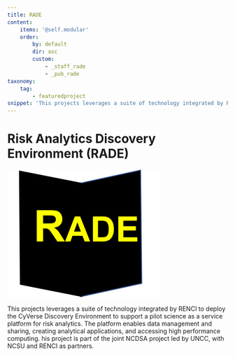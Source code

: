 ```yaml
---
title: RADE
content:
    items: '@self.modular'
    order:
        by: default
        dir: asc
        custom:
            - _staff_rade
            - _pub_rade
taxonomy:
    tag:
        - featuredproject
snippet: 'This projects leverages a suite of technology integrated by RENCI to deploy the CyVerse Discovery Environment to support a pilot science as a service platform for risk analytics. The platform enables data management and sharing, creating analytical applications, and accessing high performance computing. his project is part of the joint NCDSA project led by UNCC, with NCSU and RENCI as partners.'
---
```


# Risk Analytics Discovery Environment (RADE)

![](funradelogo.png)<div class="full-width-wrap">This projects leverages a suite of technology integrated by RENCI to deploy the CyVerse Discovery Environment to support a pilot science as a service platform for risk analytics. The platform enables data management and sharing, creating analytical applications, and accessing high performance computing. his project is part of the joint NCDSA project led by UNCC, with NCSU and RENCI as partners.</div>
